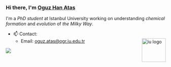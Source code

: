 ### Hi there, I'm [Oguz Han Atas](oguzhanatas.github.io) 

I'm a _PhD student_ at Istanbul University working on understanding _chemical formation_ and _evolution_ of _the Milky Way_.

- 📫 Contact:
  * Email: oguz.atas@ogr.iu.edu.tr
<img align="right" src="https://cdn.istanbul.edu.tr/FileHandler.ashx?f=JRF-XMzsKkuk8YGWCG3tsg" alt="iu logo" width=75px height=75px></a>


![](https://komarev.com/ghpvc/?username=oguzhanatas&label=PROFILE+VIEWS)
